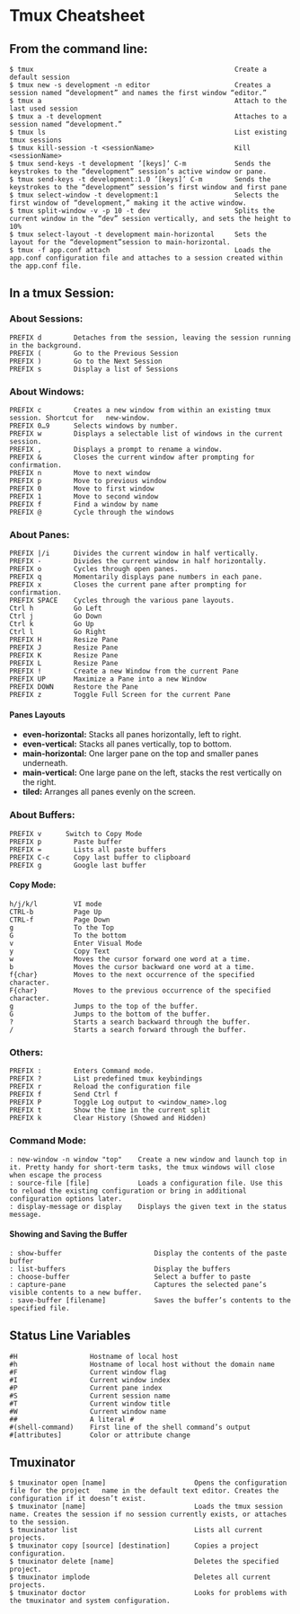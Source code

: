 # Tmux Cheatsheet

## From the command line:

    $ tmux                                                  Create a default session
    $ tmux new -s development -n editor                     Creates a session named “development” and names the first window “editor.”
    $ tmux a                                                Attach to the last used session
    $ tmux a -t development                                 Attaches to a session named “development.”
    $ tmux ls                                               List existing tmux sessions
    $ tmux kill-session -t <sessionName>                    Kill <sessionName>
    $ tmux send-keys -t development ’[keys]’ C-m            Sends the keystrokes to the “development” session’s active window or pane.
    $ tmux send-keys -t development:1.0 ’[keys]’ C-m        Sends the keystrokes to the “development” session’s first window and first pane
    $ tmux select-window -t development:1                   Selects the first window of “development,” making it the active window.
    $ tmux split-window -v -p 10 -t dev                     Splits the current window in the “dev” session vertically, and sets the height to 10%
    $ tmux select-layout -t development main-horizontal     Sets the layout for the “development”session to main-horizontal.
    $ tmux -f app.conf attach                               Loads the app.conf configuration file and attaches to a session created within the app.conf file.

## In a tmux Session:

### About Sessions:

    PREFIX d        Detaches from the session, leaving the session running in the background.
    PREFIX (        Go to the Previous Session
    PREFIX )        Go to the Next Session
    PREFIX s        Display a list of Sessions

### About Windows:

    PREFIX c        Creates a new window from within an existing tmux session. Shortcut for   new-window.
    PREFIX 0…9      Selects windows by number.
    PREFIX w        Displays a selectable list of windows in the current session.
    PREFIX ,        Displays a prompt to rename a window.
    PREFIX &        Closes the current window after prompting for confirmation.
    PREFIX n        Move to next window
    PREFIX p        Move to previous window
    PREFIX 0        Move to first window
    PREFIX 1        Move to second window
    PREFIX f        Find a window by name
    PREFIX @        Cycle through the windows

### About Panes:

    PREFIX |/i      Divides the current window in half vertically.
    PREFIX -        Divides the current window in half horizontally.
    PREFIX o        Cycles through open panes.
    PREFIX q        Momentarily displays pane numbers in each pane.
    PREFIX x        Closes the current pane after prompting for confirmation.
    PREFIX SPACE    Cycles through the various pane layouts.
    Ctrl h          Go Left
    Ctrl j          Go Down
    Ctrl k          Go Up
    Ctrl l          Go Right
    PREFIX H        Resize Pane 
    PREFIX J        Resize Pane 
    PREFIX K        Resize Pane 
    PREFIX L        Resize Pane 
    PREFIX !        Create a new Window from the current Pane
    PREFIX UP       Maximize a Pane into a new Window
    PREFIX DOWN     Restore the Pane
    PREFIX z        Toggle Full Screen for the current Pane

#### Panes Layouts

* __even-horizontal:__ Stacks all panes horizontally, left to right.
* __even-vertical:__   Stacks all panes vertically, top to bottom.
* __main-horizontal:__ One larger pane on the top and smaller panes underneath.
* __main-vertical:__   One large pane on the left, stacks the rest vertically on the right.
* __tiled:__           Arranges all panes evenly on the screen.

### About Buffers:

    PREFIX v      Switch to Copy Mode
    PREFIX p        Paste buffer
    PREFIX =        Lists all paste buffers
    PREFIX C-c      Copy last buffer to clipboard
    PREFIX g        Google last buffer

#### Copy Mode:

    h/j/k/l         VI mode
    CTRL-b          Page Up
    CTRL-f          Page Down
    g               To the Top
    G               To the bottom
    v               Enter Visual Mode
    y               Copy Text
    w               Moves the cursor forward one word at a time.
    b               Moves the cursor backward one word at a time.
    f{char}         Moves to the next occurrence of the specified character.
    F{char}         Moves to the previous occurrence of the specified character.
    g               Jumps to the top of the buffer.
    G               Jumps to the bottom of the buffer.
    ?               Starts a search backward through the buffer.
    /               Starts a search forward through the buffer.

### Others:

    PREFIX :        Enters Command mode.
    PREFIX ?        List predefined tmux keybindings
    PREFIX r        Reload the configuration file
    PREFIX f        Send Ctrl f
    PREFIX P        Toggle Log output to <window_name>.log
    PREFIX t        Show the time in the current split
    PREFIX k        Clear History (Showed and Hidden)

### Command Mode:

    : new-window -n window "top"    Create a new window and launch top in it. Pretty handy for short-term tasks, the tmux windows will close when escape the process
    : source-file [file]            Loads a configuration file. Use this to reload the existing configuration or bring in additional configuration options later.
    : display-message or display    Displays the given text in the status message.

#### Showing and Saving the Buffer

    : show-buffer                       Display the contents of the paste buffer
    : list-buffers                      Display the buffers
    : choose-buffer                     Select a buffer to paste
    : capture-pane                      Captures the selected pane’s visible contents to a new buffer.
    : save-buffer [filename]            Saves the buffer’s contents to the specified file.

## Status Line Variables

    #H                  Hostname of local host
    #h                  Hostname of local host without the domain name
    #F                  Current window flag
    #I                  Current window index
    #P                  Current pane index
    #S                  Current session name
    #T                  Current window title
    #W                  Current window name
    ##                  A literal #
    #(shell-command)    First line of the shell command’s output
    #[attributes]       Color or attribute change

## Tmuxinator

    $ tmuxinator open [name]                      Opens the configuration file for the project   name in the default text editor. Creates the configuration if it doesn’t exist.
    $ tmuxinator [name]                           Loads the tmux session name. Creates the session if no session currently exists, or attaches to the session.
    $ tmuxinator list                             Lists all current projects.
    $ tmuxinator copy [source] [destination]      Copies a project configuration.
    $ tmuxinator delete [name]                    Deletes the specified project.
    $ tmuxinator implode                          Deletes all current projects.
    $ tmuxinator doctor                           Looks for problems with the tmuxinator and system configuration.
